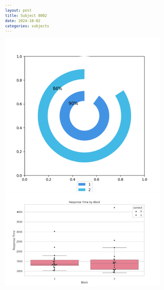 ```yaml
---
layout: post
title: Subject 8002
date: 2024-10-02
categories: subjects
---
```


![](data/8002/run-1/8002__acc_test.png)
![](data/8002/run-1/8002_rt.png)
